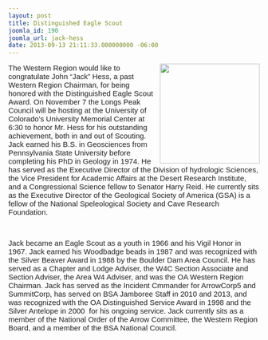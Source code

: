 ```yaml
---
layout: post
title: Distinguished Eagle Scout
joomla_id: 190
joomla_url: jack-hess
date: 2013-09-13 21:11:33.000000000 -06:00
---
```

<p><span style="color: #222222; font-family: Arial; font-size: 15px; white-space: pre-wrap;"><img src="images/profiles/6963-HESS JACK-0004.jpg" alt="" width="200" align="right" />The Western Region would like to congratulate John “Jack” Hess, a past Western Region Chairman, for being honored with the Distinguished Eagle Scout Award. On November 7 the Longs Peak Council will be hosting at the University of Colorado’s University Memorial Center at 6:30 to honor Mr. Hess for his outstanding achievement, both in and out of Scouting. Jack earned his B.S. in Geosciences from Pennsylvania State University before completing his PhD in Geology in 1974. He has served as the Executive Director of the Division of hydrologic Sciences, the Vice President for Academic Affairs at the Desert Research Institute, and a Congressional Science fellow to Senator Harry Reid. He currently sits as the Executive Director of the Geological Society of America (GSA) is a fellow of the National Speleological Society and Cave Research Foundation.</span></p>
<p><span style="color: #222222; font-family: Arial; font-size: 15px; white-space: pre-wrap;">&nbsp;</span></p>
<p><span style="color: #222222; font-family: Arial; font-size: 15px; white-space: pre-wrap;">Jack became an Eagle Scout as a youth in 1966 and his Vigil Honor in 1967. Jack earned his Woodbadge beads in 1987 and was recognized with the Silver Beaver Award in 1988 by the Boulder Dam Area Council. He has served as a Chapter and Lodge Adviser, the W4C Section Associate and Section Adviser, the Area W4 Adviser, and was the OA Western Region Chairman. Jack has served as the Incident Cmmander for ArrowCorp5 and SummitCorp, has served on BSA Jamboree Staff in 2010 and 2013, and was recognized with the OA Distinguished Service Award in 1998 and the Silver Antelope in 2000 &nbsp;for his ongoing service. Jack currently sits as a member of the National Order of the Arrow Committee, the Western Region Board, and a member of the BSA National Council.</span></p>
